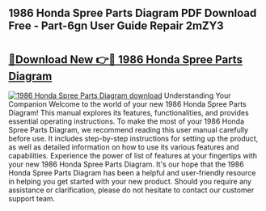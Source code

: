 ## 1986 Honda Spree Parts Diagram PDF Download Free - Part-6gn User Guide Repair 2mZY3

# <h2><a href="http://dfm4b1h.blite.top/?on=1986+Honda+Spree+Parts+Diagram">🔗Download New 👉🔴 1986 Honda Spree Parts Diagram</a></h2>

[![1986 Honda Spree Parts Diagram download](https://i.imgur.com/lujVjoI.png)](http://dfm4b1h.blite.top/?on=1986+Honda+Spree+Parts+Diagram)
Understanding Your Companion Welcome to the world of your new 1986 Honda Spree Parts Diagram! This manual explores its features, functionalities, and provides essential operating instructions. To make the most of your 1986 Honda Spree Parts Diagram, we recommend reading this user manual carefully before use. It includes step-by-step instructions for setting up the product, as well as detailed information on how to use its various features and capabilities. Experience the power of list of features at your fingertips with your new 1986 Honda Spree Parts Diagram. It's our hope that the 1986 Honda Spree Parts Diagram has been a helpful and user-friendly resource in helping you get started with your new product. Should you require any assistance or clarification, please do not hesitate to contact our customer support team.
